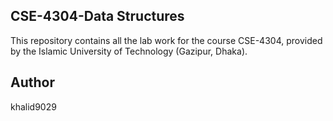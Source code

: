 ## CSE-4304-Data Structures
This repository contains all the lab work for the course CSE-4304, provided by the Islamic University of Technology (Gazipur, Dhaka).

## Author
khalid9029
